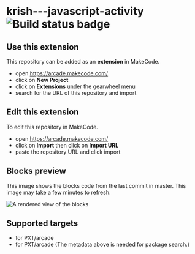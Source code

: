 # krish---javascript-activity ![Build status badge](https://github.com/krishpraseeth/krish---javascript-activity/workflows/MakeCode/badge.svg)



## Use this extension

This repository can be added as an **extension** in MakeCode.

* open https://arcade.makecode.com/
* click on **New Project**
* click on **Extensions** under the gearwheel menu
* search for the URL of this repository and import

## Edit this extension

To edit this repository in MakeCode.

* open https://arcade.makecode.com/
* click on **Import** then click on **Import URL**
* paste the repository URL and click import

## Blocks preview

This image shows the blocks code from the last commit in master.
This image may take a few minutes to refresh.

![A rendered view of the blocks](https://github.com/krishpraseeth/krish---javascript-activity/raw/master/.makecode/blocks.png)

## Supported targets

* for PXT/arcade
* for PXT/arcade
(The metadata above is needed for package search.)


